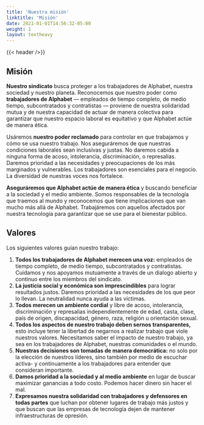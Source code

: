```yaml
---
title: 'Nuestra misión'
linktitle: 'Misión'
date: 2021-01-01T14:56:32-05:00
weight: 1
layout: textheavy
---
```


{{< header />}}

## Misión

**Nuestro sindicato** busca proteger a los trabajadores de Alphabet, nuestra sociedad y nuestro planeta. Reconocemos que nuestro poder como **trabajadores de Alphabet** — empleados de tiempo completo, de medio tiempo, subcontratados y contratistas — proviene de nuestra solidaridad mutua y de nuestra capacidad de actuar de manera colectiva para garantizar que nuestro espacio laboral es equitativo y que Alphabet actúe de manera ética.

Usáremos **nuestro poder reclamado** para controlar en que trabajamos y cómo se usa nuestro trabajo. Nos aseguráremos de que nuestras condiciones laborales sean inclusivas y justas. No daremos cabida a ninguna forma de acoso, intolerancia, discriminación, o represalias. Daremos prioridad a las necesidades y preocupaciones de los más marginados y vulnerables. Los trabajadores son esenciales para el negocio. La diversidad de nuestras voces nos fortalece.

**Aseguráremos que Alphabet actúe de manera ética** y buscando beneficiar a la sociedad y el medio ambiente. Somos responsables de la tecnología que traemos al mundo y reconocemos que tiene implicaciones que van mucho más allá de Alphabet. Trabajáremos con aquellos afectados por nuestra tecnología para garantizar que se use para el bienestar público.

## Valores

Los siguientes valores guían nuestro trabajo:

1. **Todos los trabajadores de Alphabet merecen una voz:** empleados de tiempo completo, de medio tiempo, subcontratados y contratistas. Cuidamos y nos apoyamos mutuamente a través de un dialogo abierto y continuo entre los miembros del sindicato.
2. **La justicia social y económica son imprescindibles** para lograr resultados justos. Daremos prioridad a las necesidades de los que peor lo llevan. La neutralidad nunca ayuda a las víctimas.
3. **Todos merecen un ambiente cordial** y libre de acoso, intolerancia, discriminación y represalias independientemente de edad, casta, clase, país de origen, discapacidad, género, raza, religión u orientación sexual.
4. **Todos los aspectos de nuestro trabajo deben sernos transparentes,** esto incluye tener la libertad de negarnos a realizar trabajo que viole nuestros valores. Necesitamos saber el impacto de nuestro trabajo, ya sea en los trabajadores de Alphabet, nuestras comunidades o el mundo.
5. **Nuestras decisiones son tomadas de manera democrática:** no solo por la elección de nuestros líderes, sino también por medio de escuchar activa- y continuamente a los trabajadores para entender que consideran importante.
6. **Damos prioridad a la sociedad y al medio ambiente** en lugar de buscar maximizar ganancias a todo costo. Podemos hacer dinero sin hacer el mal.
7. **Expresamos nuestra solidaridad con trabajadores y defensores en todas partes** que luchan por obtener lugares de trabajo más justos y que buscan que las empresas de tecnología dejen de mantener infraestructuras de opresión.
